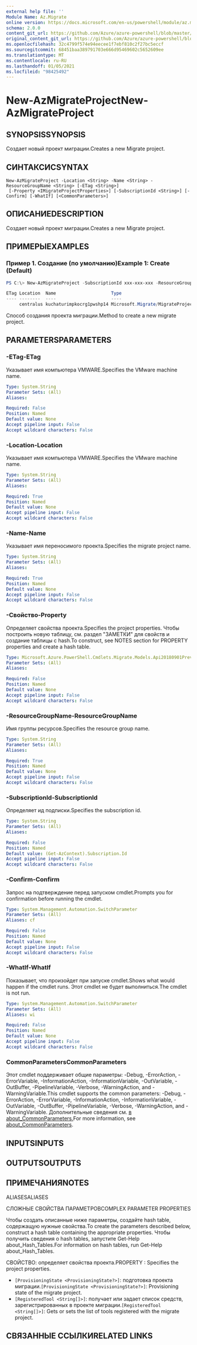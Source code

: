 ```yaml
---
external help file: ''
Module Name: Az.Migrate
online version: https://docs.microsoft.com/en-us/powershell/module/az.migrate/new-azmigrateproject
schema: 2.0.0
content_git_url: https://github.com/Azure/azure-powershell/blob/master/src/Migrate/help/New-AzMigrateProject.md
original_content_git_url: https://github.com/Azure/azure-powershell/blob/master/src/Migrate/help/New-AzMigrateProject.md
ms.openlocfilehash: 32c4799f574e94eecee1f7ebf810c2f27bc5eccf
ms.sourcegitcommit: 68451baa389791703e666d95469602c5652609ee
ms.translationtype: MT
ms.contentlocale: ru-RU
ms.lasthandoff: 01/05/2021
ms.locfileid: "98425492"
---
```

# <span data-ttu-id="d2f3b-101">New-AzMigrateProject</span><span class="sxs-lookup"><span data-stu-id="d2f3b-101">New-AzMigrateProject</span></span>

## <span data-ttu-id="d2f3b-102">SYNOPSIS</span><span class="sxs-lookup"><span data-stu-id="d2f3b-102">SYNOPSIS</span></span>
<span data-ttu-id="d2f3b-103">Создает новый проект миграции.</span><span class="sxs-lookup"><span data-stu-id="d2f3b-103">Creates a new Migrate project.</span></span>

## <span data-ttu-id="d2f3b-104">СИНТАКСИС</span><span class="sxs-lookup"><span data-stu-id="d2f3b-104">SYNTAX</span></span>

```
New-AzMigrateProject -Location <String> -Name <String> -ResourceGroupName <String> [-ETag <String>]
 [-Property <IMigrateProjectProperties>] [-SubscriptionId <String>] [-Confirm] [-WhatIf] [<CommonParameters>]
```

## <span data-ttu-id="d2f3b-105">ОПИСАНИЕ</span><span class="sxs-lookup"><span data-stu-id="d2f3b-105">DESCRIPTION</span></span>
<span data-ttu-id="d2f3b-106">Создает новый проект миграции.</span><span class="sxs-lookup"><span data-stu-id="d2f3b-106">Creates a new Migrate project.</span></span>

## <span data-ttu-id="d2f3b-107">ПРИМЕРЫ</span><span class="sxs-lookup"><span data-stu-id="d2f3b-107">EXAMPLES</span></span>

### <span data-ttu-id="d2f3b-108">Пример 1. Создание (по умолчанию)</span><span class="sxs-lookup"><span data-stu-id="d2f3b-108">Example 1: Create (Default)</span></span>
```powershell
PS C:\> New-AzMigrateProject -SubscriptionId xxx-xxx-xxx -ResourceGroupName kuchaturimpkocrg1 -Name kuchaturimpkocrg1pwshp14 -Location "centralus"

ETag Location  Name                     Type
---- --------  ----                     ----
     centralus kuchaturimpkocrg1pwshp14 Microsoft.Migrate/MigrateProjects

```

<span data-ttu-id="d2f3b-109">Способ создания проекта миграции.</span><span class="sxs-lookup"><span data-stu-id="d2f3b-109">Method to create a new migrate project.</span></span>

## <span data-ttu-id="d2f3b-110">PARAMETERS</span><span class="sxs-lookup"><span data-stu-id="d2f3b-110">PARAMETERS</span></span>

### <span data-ttu-id="d2f3b-111">-ETag</span><span class="sxs-lookup"><span data-stu-id="d2f3b-111">-ETag</span></span>
<span data-ttu-id="d2f3b-112">Указывает имя компьютера VMWARE.</span><span class="sxs-lookup"><span data-stu-id="d2f3b-112">Specifies the VMware machine name.</span></span>

```yaml
Type: System.String
Parameter Sets: (All)
Aliases:

Required: False
Position: Named
Default value: None
Accept pipeline input: False
Accept wildcard characters: False
```

### <span data-ttu-id="d2f3b-113">-Location</span><span class="sxs-lookup"><span data-stu-id="d2f3b-113">-Location</span></span>
<span data-ttu-id="d2f3b-114">Указывает имя компьютера VMWARE.</span><span class="sxs-lookup"><span data-stu-id="d2f3b-114">Specifies the VMware machine name.</span></span>

```yaml
Type: System.String
Parameter Sets: (All)
Aliases:

Required: True
Position: Named
Default value: None
Accept pipeline input: False
Accept wildcard characters: False
```

### <span data-ttu-id="d2f3b-115">-Name</span><span class="sxs-lookup"><span data-stu-id="d2f3b-115">-Name</span></span>
<span data-ttu-id="d2f3b-116">Указывает имя переносимого проекта.</span><span class="sxs-lookup"><span data-stu-id="d2f3b-116">Specifies the migrate project name.</span></span>

```yaml
Type: System.String
Parameter Sets: (All)
Aliases:

Required: True
Position: Named
Default value: None
Accept pipeline input: False
Accept wildcard characters: False
```

### <span data-ttu-id="d2f3b-117">-Свойство</span><span class="sxs-lookup"><span data-stu-id="d2f3b-117">-Property</span></span>
<span data-ttu-id="d2f3b-118">Определяет свойства проекта.</span><span class="sxs-lookup"><span data-stu-id="d2f3b-118">Specifies the project properties.</span></span>
<span data-ttu-id="d2f3b-119">Чтобы построить новую таблицу, см. раздел "ЗАМЕТКИ" для свойств и создание таблицы с hash.</span><span class="sxs-lookup"><span data-stu-id="d2f3b-119">To construct, see NOTES section for PROPERTY properties and create a hash table.</span></span>

```yaml
Type: Microsoft.Azure.PowerShell.Cmdlets.Migrate.Models.Api20180901Preview.IMigrateProjectProperties
Parameter Sets: (All)
Aliases:

Required: False
Position: Named
Default value: None
Accept pipeline input: False
Accept wildcard characters: False
```

### <span data-ttu-id="d2f3b-120">-ResourceGroupName</span><span class="sxs-lookup"><span data-stu-id="d2f3b-120">-ResourceGroupName</span></span>
<span data-ttu-id="d2f3b-121">Имя группы ресурсов.</span><span class="sxs-lookup"><span data-stu-id="d2f3b-121">Specifies the resource group name.</span></span>

```yaml
Type: System.String
Parameter Sets: (All)
Aliases:

Required: True
Position: Named
Default value: None
Accept pipeline input: False
Accept wildcard characters: False
```

### <span data-ttu-id="d2f3b-122">-SubscriptionId</span><span class="sxs-lookup"><span data-stu-id="d2f3b-122">-SubscriptionId</span></span>
<span data-ttu-id="d2f3b-123">Определяет ид подписки.</span><span class="sxs-lookup"><span data-stu-id="d2f3b-123">Specifies the subscription id.</span></span>

```yaml
Type: System.String
Parameter Sets: (All)
Aliases:

Required: False
Position: Named
Default value: (Get-AzContext).Subscription.Id
Accept pipeline input: False
Accept wildcard characters: False
```

### <span data-ttu-id="d2f3b-124">-Confirm</span><span class="sxs-lookup"><span data-stu-id="d2f3b-124">-Confirm</span></span>
<span data-ttu-id="d2f3b-125">Запрос на подтверждение перед запуском cmdlet.</span><span class="sxs-lookup"><span data-stu-id="d2f3b-125">Prompts you for confirmation before running the cmdlet.</span></span>

```yaml
Type: System.Management.Automation.SwitchParameter
Parameter Sets: (All)
Aliases: cf

Required: False
Position: Named
Default value: None
Accept pipeline input: False
Accept wildcard characters: False
```

### <span data-ttu-id="d2f3b-126">-WhatIf</span><span class="sxs-lookup"><span data-stu-id="d2f3b-126">-WhatIf</span></span>
<span data-ttu-id="d2f3b-127">Показывает, что произойдет при запуске cmdlet.</span><span class="sxs-lookup"><span data-stu-id="d2f3b-127">Shows what would happen if the cmdlet runs.</span></span>
<span data-ttu-id="d2f3b-128">Этот cmdlet не будет выполниться.</span><span class="sxs-lookup"><span data-stu-id="d2f3b-128">The cmdlet is not run.</span></span>

```yaml
Type: System.Management.Automation.SwitchParameter
Parameter Sets: (All)
Aliases: wi

Required: False
Position: Named
Default value: None
Accept pipeline input: False
Accept wildcard characters: False
```

### <span data-ttu-id="d2f3b-129">CommonParameters</span><span class="sxs-lookup"><span data-stu-id="d2f3b-129">CommonParameters</span></span>
<span data-ttu-id="d2f3b-130">Этот cmdlet поддерживает общие параметры: -Debug, -ErrorAction, -ErrorVariable, -InformationAction, -InformationVariable, -OutVariable, -OutBuffer, -PipelineVariable, -Verbose, -WarningAction, and -WarningVariable.</span><span class="sxs-lookup"><span data-stu-id="d2f3b-130">This cmdlet supports the common parameters: -Debug, -ErrorAction, -ErrorVariable, -InformationAction, -InformationVariable, -OutVariable, -OutBuffer, -PipelineVariable, -Verbose, -WarningAction, and -WarningVariable.</span></span> <span data-ttu-id="d2f3b-131">Дополнительные сведения см. [в about_CommonParameters.](http://go.microsoft.com/fwlink/?LinkID=113216)</span><span class="sxs-lookup"><span data-stu-id="d2f3b-131">For more information, see [about_CommonParameters](http://go.microsoft.com/fwlink/?LinkID=113216).</span></span>

## <span data-ttu-id="d2f3b-132">INPUTS</span><span class="sxs-lookup"><span data-stu-id="d2f3b-132">INPUTS</span></span>

## <span data-ttu-id="d2f3b-133">OUTPUTS</span><span class="sxs-lookup"><span data-stu-id="d2f3b-133">OUTPUTS</span></span>

## <span data-ttu-id="d2f3b-134">ПРИМЕЧАНИЯ</span><span class="sxs-lookup"><span data-stu-id="d2f3b-134">NOTES</span></span>

<span data-ttu-id="d2f3b-135">ALIASES</span><span class="sxs-lookup"><span data-stu-id="d2f3b-135">ALIASES</span></span>

<span data-ttu-id="d2f3b-136">СЛОЖНЫЕ СВОЙСТВА ПАРАМЕТРОВ</span><span class="sxs-lookup"><span data-stu-id="d2f3b-136">COMPLEX PARAMETER PROPERTIES</span></span>

<span data-ttu-id="d2f3b-137">Чтобы создать описанные ниже параметры, создайте hash table, содержащую нужные свойства.</span><span class="sxs-lookup"><span data-stu-id="d2f3b-137">To create the parameters described below, construct a hash table containing the appropriate properties.</span></span> <span data-ttu-id="d2f3b-138">Чтобы получить сведения о hash tables, запустите Get-Help about_Hash_Tables.</span><span class="sxs-lookup"><span data-stu-id="d2f3b-138">For information on hash tables, run Get-Help about_Hash_Tables.</span></span>


<span data-ttu-id="d2f3b-139">СВОЙСТВО: <IMigrateProjectProperties> определяет свойства проекта.</span><span class="sxs-lookup"><span data-stu-id="d2f3b-139">PROPERTY <IMigrateProjectProperties>: Specifies the project properties.</span></span>
  - <span data-ttu-id="d2f3b-140">`[ProvisioningState <ProvisioningState?>]`: подготовка проекта миграции.</span><span class="sxs-lookup"><span data-stu-id="d2f3b-140">`[ProvisioningState <ProvisioningState?>]`: Provisioning state of the migrate project.</span></span>
  - <span data-ttu-id="d2f3b-141">`[RegisteredTool <String[]>]`: получает или задает список средств, зарегистрированных в проекте миграции.</span><span class="sxs-lookup"><span data-stu-id="d2f3b-141">`[RegisteredTool <String[]>]`: Gets or sets the list of tools registered with the migrate project.</span></span>

## <span data-ttu-id="d2f3b-142">СВЯЗАННЫЕ ССЫЛКИ</span><span class="sxs-lookup"><span data-stu-id="d2f3b-142">RELATED LINKS</span></span>

